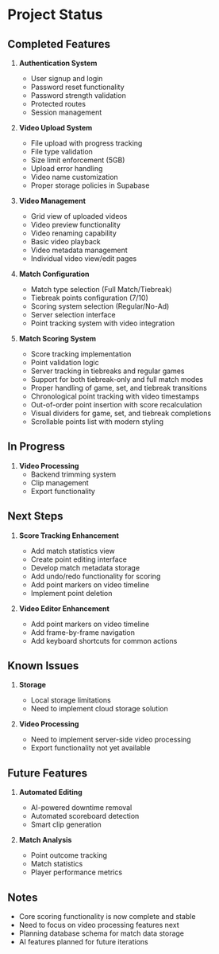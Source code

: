 # Project Status

## Completed Features
1. **Authentication System**
   - User signup and login
   - Password reset functionality
   - Password strength validation
   - Protected routes
   - Session management

2. **Video Upload System**
   - File upload with progress tracking
   - File type validation
   - Size limit enforcement (5GB)
   - Upload error handling
   - Video name customization
   - Proper storage policies in Supabase

3. **Video Management**
   - Grid view of uploaded videos
   - Video preview functionality
   - Video renaming capability
   - Basic video playback
   - Video metadata management
   - Individual video view/edit pages

4. **Match Configuration**
   - Match type selection (Full Match/Tiebreak)
   - Tiebreak points configuration (7/10)
   - Scoring system selection (Regular/No-Ad)
   - Server selection interface
   - Point tracking system with video integration

5. **Match Scoring System**
   - Score tracking implementation
   - Point validation logic
   - Server tracking in tiebreaks and regular games
   - Support for both tiebreak-only and full match modes
   - Proper handling of game, set, and tiebreak transitions
   - Chronological point tracking with video timestamps
   - Out-of-order point insertion with score recalculation
   - Visual dividers for game, set, and tiebreak completions
   - Scrollable points list with modern styling

## In Progress
1. **Video Processing**
   - Backend trimming system
   - Clip management
   - Export functionality

## Next Steps
1. **Score Tracking Enhancement**
   - Add match statistics view
   - Create point editing interface
   - Develop match metadata storage
   - Add undo/redo functionality for scoring
   - Add point markers on video timeline
   - Implement point deletion

2. **Video Editor Enhancement**
   - Add point markers on video timeline
   - Add frame-by-frame navigation
   - Add keyboard shortcuts for common actions

## Known Issues
1. **Storage**
   - Local storage limitations
   - Need to implement cloud storage solution

2. **Video Processing**
   - Need to implement server-side video processing
   - Export functionality not yet available

## Future Features
1. **Automated Editing**
   - AI-powered downtime removal
   - Automated scoreboard detection
   - Smart clip generation

2. **Match Analysis**
   - Point outcome tracking
   - Match statistics
   - Player performance metrics

## Notes
- Core scoring functionality is now complete and stable
- Need to focus on video processing features next
- Planning database schema for match data storage
- AI features planned for future iterations